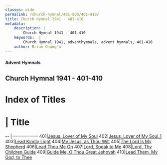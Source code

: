 ```yaml
---
classes: wide
permalink: /church-hymnal/401-500/401-410/
title: Church Hymnal 1941 - 401-410
metadata:
    description: |
        Church Hymnal 1941 - 401-410
    keywords:  |
        Church Hymnal 1941, adventhymnals, advent hymnals, 401-410
    author: Brian Onang'o
---
```


#### Advent Hymnals
## Church Hymnal 1941 - 401-410

# Index of Titles
# | Title                        
-- |-------------
401|[Jesus, Lover of My Soul](/church-hymnal/401-500/401-410/Jesus,-Lover-of-My-Soul)
402|[Jesus, Lover of My Soul_1](/church-hymnal/401-500/401-410/Jesus,-Lover-of-My-Soul_1)
403|[Lead Kindly Light](/church-hymnal/401-500/401-410/Lead-Kindly-Light)
404|[My Jesus, as Thou Wilt](/church-hymnal/401-500/401-410/My-Jesus,-as-Thou-Wilt)
405|[The Lord Is My Shepherd](/church-hymnal/401-500/401-410/The-Lord-Is-My-Shepherd)
406|[Lead Thou Me On](/church-hymnal/401-500/401-410/Lead-Thou-Me-On)
407|[Lord, Speak to Me](/church-hymnal/401-500/401-410/Lord,-Speak-to-Me)
408|[Lord, Thy Children Guide](/church-hymnal/401-500/401-410/Lord,-Thy-Children-Guide)
409|[Guide Me, O Thou Great Jehovah](/church-hymnal/401-500/401-410/Guide-Me,-O-Thou-Great-Jehovah)
410|[Lead Them, My God, to Thee](/church-hymnal/401-500/401-410/Lead-Them,-My-God,-to-Thee)